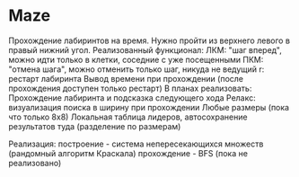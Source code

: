 # Maze

Прохождение лабиринтов на время.
Нужно пройти из верхнего левого в правый нижний угол.
Реализованный функционал:
  ЛКМ: "шаг вперед", можно идти только в клетки, соседние с уже посещенными
  ПКМ: "отмена шага", можно отменить только шаг, никуда не ведущий
  r: рестарт лабиринта
  Вывод времени при прохождении
  (после прохождения доступен только рестарт)
В планах реализовать:
  Прохождение лабиринта и подсказка следующего хода
  Релакс: визуализация поиска в ширину при прохождении
  Любые размеры (пока что только 8х8)
  Локальная таблица лидеров, автосохранение результатов туда (разделение по размерам)

Реализация: построение - система непересекающихся множеств (рандомный алгоритм Краскала)
            прохождение - BFS (пока не реализовано)

